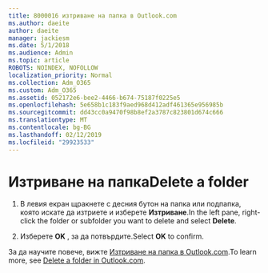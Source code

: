 ```yaml
---
title: 8000016 изтриване на папка в Outlook.com
ms.author: daeite
author: daeite
manager: jackiesm
ms.date: 5/1/2018
ms.audience: Admin
ms.topic: article
ROBOTS: NOINDEX, NOFOLLOW
localization_priority: Normal
ms.collection: Adm_O365
ms.custom: Adm_O365
ms.assetid: 052172e6-bee2-4466-b674-75187f0225e5
ms.openlocfilehash: 5e658b1c183f9aed968d412adf461365e956985b
ms.sourcegitcommit: dd43cc0a9470f98b8ef2a3787c823801d674c666
ms.translationtype: MT
ms.contentlocale: bg-BG
ms.lasthandoff: 02/12/2019
ms.locfileid: "29923533"
---
```

# <a name="delete-a-folder"></a><span data-ttu-id="e6320-102">Изтриване на папка</span><span class="sxs-lookup"><span data-stu-id="e6320-102">Delete a folder</span></span>

1. <span data-ttu-id="e6320-103">В левия екран щракнете с десния бутон на папка или подпапка, която искате да изтриете и изберете **Изтриване**.</span><span class="sxs-lookup"><span data-stu-id="e6320-103">In the left pane, right-click the folder or subfolder you want to delete and select **Delete**.</span></span> 
    
2. <span data-ttu-id="e6320-104">Изберете **OK** , за да потвърдите.</span><span class="sxs-lookup"><span data-stu-id="e6320-104">Select **OK** to confirm.</span></span> 
    
<span data-ttu-id="e6320-105">За да научите повече, вижте [Изтриване на папка в Outlook.com](https://go.microsoft.com/fwlink/p/?linkid=873134).</span><span class="sxs-lookup"><span data-stu-id="e6320-105">To learn more, see [Delete a folder in Outlook.com](https://go.microsoft.com/fwlink/p/?linkid=873134).</span></span>
  

